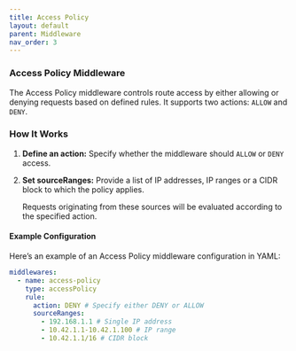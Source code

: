```yaml
---
title: Access Policy
layout: default
parent: Middleware
nav_order: 3
---
```



### Access Policy Middleware
The Access Policy middleware controls route access by either allowing or denying requests based on defined rules.
It supports two actions: `ALLOW` and `DENY`.

### How It Works
1. **Define an action:** Specify whether the middleware should `ALLOW` or `DENY` access.

2. **Set sourceRanges:** Provide a list of IP addresses, IP ranges or a CIDR block to which the policy applies. 

    Requests originating from these sources will be evaluated according to the specified action.

#### Example Configuration
Here’s an example of an Access Policy middleware configuration in YAML:

```yaml
middlewares:
  - name: access-policy
    type: accessPolicy
    rule:
      action: DENY # Specify either DENY or ALLOW
      sourceRanges:
        - 192.168.1.1 # Single IP address
        - 10.42.1.1-10.42.1.100 # IP range
        - 10.42.1.1/16 # CIDR block
```
